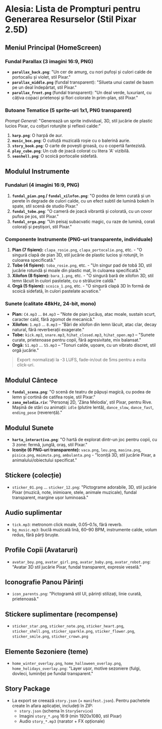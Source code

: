 # Alesia: Lista de Prompturi pentru Generarea Resurselor (Stil Pixar 2.5D)

## Meniul Principal (HomeScreen)
### Fundal Parallax (3 imagini 16:9, PNG)
- **`parallax_back.png`**: "Un cer de amurg, cu nori pufoși și culori calde de portocaliu și violet, stil Pixar."
- **`parallax_middle.png`** (fundal transparent): "Silueta unui castel de basm pe un deal îndepărtat, stil Pixar."
- **`parallax_front.png`** (fundal transparent): "Un deal verde, luxuriant, cu câțiva copaci prietenoși și flori colorate în prim-plan, stil Pixar."

### Butoane Tematice (5 sprite-uri 1x1, PNG transparent)
*Prompt General:* "Generează un sprite individual, 3D, stil jucărie de plastic lucios Pixar, cu colțuri rotunjite și reflexii calde:"
1.  **`harp.png`**: O harpă de aur.
2.  **`music_box.png`**: O cutiuță muzicală roșie cu o balerină aurie.
3.  **`story_book.png`**: O carte de povești groasă, cu o copertă fantezistă.
4.  **`play_cube.png`**: Un cub de joacă colorat cu litera 'A' vizibilă.
5.  **`seashell.png`**: O scoică portocalie sidefată.

## Modulul Instrumente
### Fundaluri (4 imagini 16:9, PNG)
1.  **`fundal_pian.png` / `fundal_xilofon.png`**: "O podea de lemn curată și un perete în degrade de culori calde, cu un efect subtil de lumină bokeh în spate, stil scenă de studio Pixar."
2.  **`fundal_tobe.png`**: "O cameră de joacă vibrantă și colorată, cu un covor pufos pe jos, stil Pixar."
3.  **`fundal_orga.png`**: "Un peisaj subacvatic magic, cu raze de lumină, corali colorați și peștișori, stil Pixar."

### Componente Instrumente (PNG-uri transparente, individuale)
1.  **Pian (7 fișiere):** `clapa_rosie.png`, `clapa_portocalie.png`, etc. - "O singură clapă de pian 3D, stil jucărie de plastic lucios și rotunjit, în culoarea specificată."
2.  **Tobe (4 fișiere):** `toba_rosie.png`, etc. - "Un singur pad de tobă 3D, stil jucărie rotundă și moale din plastic mat, în culoarea specificată."
3.  **Xilofon (8 fișiere):** `bara_1.png`, etc. - "O singură bară de xilofon 3D, stil lemn lăcuit în culori pastelate, cu o strălucire caldă."
4.  **Orgă (5 fișiere):** `scoica_1.png`, etc. - "O singură clapă 3D în formă de scoică sidefată, în culori pastelate acvatice."

### Sunete (calitate 48kHz, 24-bit, mono)
- **Pian:** `C4.mp3` ... `B4.mp3` – "Note de pian jucăuș, atac moale, sustain scurt, caracter cald, fără zgomot de mecanică."
- **Xilofon:** `1.mp3` ... `8.mp3` – "Bări de xilofon din lemn lăcuit, atac clar, decay natural, fără reverberații exagerate."
- **Tobe:** `kick.mp3`, `snare.mp3`, `hihat_closed.mp3`, `hihat_open.mp3` – "Sunete curate, prietenoase pentru copii, fără agresivitate, mix balansat."
- **Orgă:** `S1.mp3` ... `S5.mp3` – "Tonuri calde, ușoare, cu un vibrato discret, stil orgă jucărie."
> Export: normalizați la -3 LUFS, fade-in/out de 5ms pentru a evita click-uri.

## Modulul Cântece
- **`fundal_scena.png`**: "O scenă de teatru de păpuși magică, cu podea de lemn și cortină de catifea roșie, stil Pixar."
- **`zana_melodia.riv`**: "Personaj 2D, 'Zâna Melodia', stil Pixar, pentru Rive. Mașină de stări cu animații: `idle` (plutire lentă), `dance_slow`, `dance_fast`, `ending_pose` (reverență)."

## Modulul Sunete
- **`harta_interactiva.png`**: "O hartă de explorat dintr-un joc pentru copii, cu 3 zone: fermă, junglă, oraș, stil Pixar."
- **Iconițe (6 PNG-uri transparente):** `vaca.png`, `leu.png`, `masina.png`, `pisica.png`, `maimuta.png`, `ambulanta.png` - "Iconiță 3D, stil jucărie Pixar, a animalului/obiectului specificat."


## Stickere (colecție)
- `sticker_01.png` ... `sticker_12.png`: "Pictograme adorabile, 3D, stil jucărie Pixar (muzică, note, inimioare, stele, animale muzicale), fundal transparent, margine ușor luminoasă."

## Audio suplimentar
- `tick.mp3`: metronom click moale, 0.05–0.1s, fără reverb.
- `bg_music.mp3`: buclă muzicală lină, 60–90 BPM, instrumente calde, volum redus, fără părți bruște.


## Profile Copii (Avataruri)
- `avatar_boy.png`, `avatar_girl.png`, `avatar_baby.png`, `avatar_robot.png`: "Avatar 3D stil jucărie Pixar, fundal transparent, expresie veselă."

## Iconografie Panou Părinți
- `icon_parents.png`: "Pictogramă stil UI, părinți stilizați, linie curată, prietenoasă."

## Stickere suplimentare (recompense)
- `sticker_star.png`, `sticker_note.png`, `sticker_heart.png`, `sticker_shell.png`, `sticker_sparkle.png`, `sticker_flower.png`, `sticker_smile.png`, `sticker_crown.png`

## Elemente Sezoniere (teme)
- `home_winter_overlay.png`, `home_halloween_overlay.png`, `home_holidays_overlay.png`: "Layer ușor, motive sezoniere (fulgi, dovleci, luminițe) pe fundal transparent."


## Story Package
- La export se creează `story.json` (+ `manifest.json`). Pentru pachetele create în afara aplicației, includeți în ZIP:
  - `story.json` (schema în `StoryService`)
  - Imagini `story_*.png` 16:9 (min 1920x1080, stil Pixar)
  - Audio `story_*.mp3` (narator + FX opționale)
